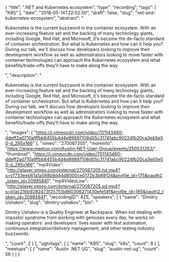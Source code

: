 {
  "title": ".NET and Kubernetes ecosystem",
  "type": "recording",
  "tags": [
    "K8S"
  ],
  "date": "2018-05-14T22:02:59",
  "draft": false,
  "slug": "net-and-kubernetes-ecosystem",
  "abstract": "<p>Kubernetes is the current buzzword in the container ecosystem. With an ever-increasing feature set and the backing of many technology giants, including Google, Red Hat, and Microsoft, it's become the de-facto standard of container orchestration. But what is Kubernetes and how can it help you? During our talk, we'll discuss how developers looking to improve their development workflow as well as administrators looking to move faster with container technologies can approach the Kubernetes ecosystem and what benefits/trade-offs they'll have to make along the way.</p>",
  "description": "<p>Kubernetes is the current buzzword in the container ecosystem. With an ever-increasing feature set and the backing of many technology giants, including Google, Red Hat, and Microsoft, it's become the de-facto standard of container orchestration. But what is Kubernetes and how can it help you? During our talk, we'll discuss how developers looking to improve their development workflow as well as administrators looking to move faster with container technologies can approach the Kubernetes ecosystem and what benefits/trade-offs they'll have to make along the way.</p>",
  "images": [
    "https://i.vimeocdn.com/video/701143460-ddeff2a0710a1ffbb8455b4d4e89897108d05c31741abc90224fb20ca3eb5e50-d_295x166"
  ],
  "vimeo": "270087205",
  "moreinfo": "https://www.meetup.com/Austin-NET-User-Group/events/250531263/",
  "thumbnail": "https://i.vimeocdn.com/video/701143460-ddeff2a0710a1ffbb8455b4d4e89897108d05c31741abc90224fb20ca3eb5e50-d_295x166",
  "mp4Video": "http://player.vimeo.com/external/270087205.hd.mp4?s=cf733eeb61a1a588b8d44d8000ce0172b3b69124&profile_id=175&oauth2_token_id=20985841",
  "mp4VideoLow": "http://player.vimeo.com/external/270087205.sd.mp4?s=b1ac216b9282473f25751b860306271430efe58f&profile_id=165&oauth2_token_id=20985841",
  "recordingID": 425,
  "speakers": [
    {
      "name": "Dimitry Ushakov",
      "slug": "dimitry-ushakov",
      "bio": "<p>Dimitry Ushakov is a Quality Engineer at Rackspace. When not dealing with impostor syndrome from working with geniuses every day, he works on making operators' and developers' lives easier with test automation, continuous integration/delivery management, and other testing industry buzzwords.</p>",
      "count": 2
    }
  ],
  "ugtvtags": [
    {
      "name": "K8S",
      "slug": "k8s",
      "count": 8
    }
  ],
  "meetups": [
    {
      "name": "Austin .NET UG",
      "slug": "austin-net-ug",
      "count": 56
    }
  ]
}
